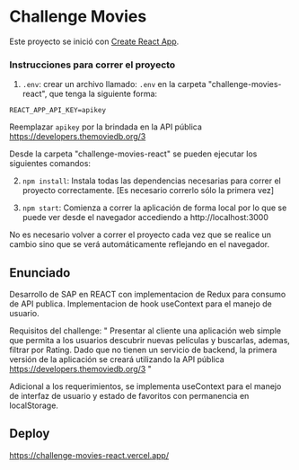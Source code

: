 # Challenge Movies

Este proyecto se inició con [Create React App](https://github.com/facebook/create-react-app).

### Instrucciones para correr el proyecto

1. `.env`: crear un archivo llamado: `.env` en la carpeta "challenge-movies-react", que tenga la siguiente forma:
```
REACT_APP_API_KEY=apikey
```
Reemplazar `apikey` por la brindada en la API pública https://developers.themoviedb.org/3


Desde la carpeta "challenge-movies-react" se pueden ejecutar los siguientes comandos:

2. `npm install`: Instala todas las dependencias necesarias para correr el proyecto correctamente. [Es necesario correrlo sólo la primera vez]

3. `npm start`: Comienza a correr la aplicación de forma local por lo que se puede ver desde el navegador accediendo a http://localhost:3000

No es necesario volver a correr el proyecto cada vez que se realice un cambio sino que se verá automáticamente reflejando en el navegador.


## Enunciado 

Desarrollo de SAP en REACT con implementacion de Redux para consumo de API publica. Implementacion de hook useContext para el manejo de usuario. 

Requisitos del challenge: 
" Presentar al cliente una aplicación web simple que permita a los usuarios descubrir nuevas películas y buscarlas, ademas, filtrar por Rating. Dado que no tienen un servicio de backend, la primera versión de la aplicación se creará utilizando la API pública https://developers.themoviedb.org/3 "

Adicional a los requerimientos, se implementa useContext para el manejo de interfaz de usuario y estado de favoritos con permanencia en localStorage.

## Deploy

https://challenge-movies-react.vercel.app/

